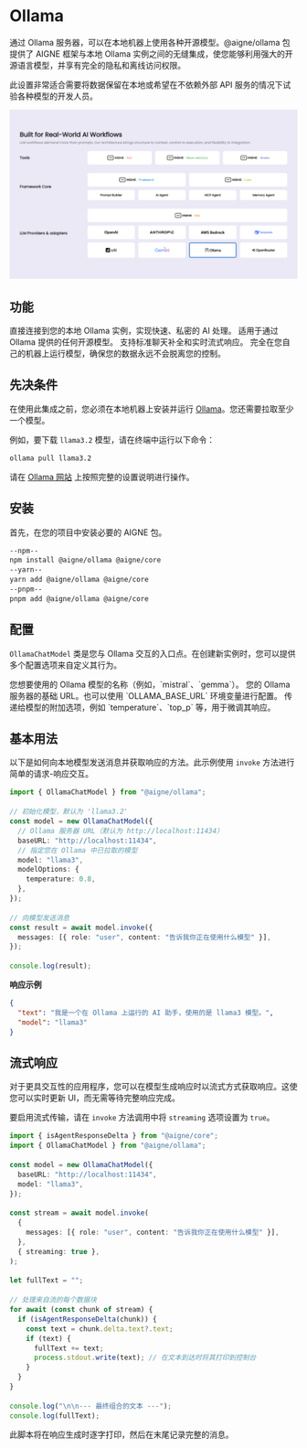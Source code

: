 # Ollama

通过 Ollama 服务器，可以在本地机器上使用各种开源模型。@aigne/ollama 包提供了 AIGNE 框架与本地 Ollama 实例之间的无缝集成，使您能够利用强大的开源语言模型，并享有完全的隐私和离线访问权限。

此设置非常适合需要将数据保留在本地或希望在不依赖外部 API 服务的情况下试验各种模型的开发人员。

![AIGNE Ollama 集成](https://raw.githubusercontent.com/AIGNE-io/aigne-framework/main/assets/aigne-ollama.png)

## 功能

<x-cards data-columns="2">
  <x-card data-title="直接 Ollama 集成" data-icon="lucide:cpu">
    直接连接到您的本地 Ollama 实例，实现快速、私密的 AI 处理。
  </x-card>
  <x-card data-title="广泛的模型支持" data-icon="lucide:library">
    适用于通过 Ollama 提供的任何开源模型。
  </x-card>
  <x-card data-title="聊天与流式传输" data-icon="lucide:messages-square">
    支持标准聊天补全和实时流式响应。
  </x-card>
  <x-card data-title="隐私优先" data-icon="lucide:lock">
    完全在您自己的机器上运行模型，确保您的数据永远不会脱离您的控制。
  </x-card>
</x-cards>

## 先决条件

在使用此集成之前，您必须在本地机器上安装并运行 [Ollama](https://ollama.ai/)。您还需要拉取至少一个模型。

例如，要下载 `llama3.2` 模型，请在终端中运行以下命令：

```bash
ollama pull llama3.2
```

请在 [Ollama 网站](https://ollama.ai/) 上按照完整的设置说明进行操作。

## 安装

首先，在您的项目中安装必要的 AIGNE 包。

```bash Tabs
--npm--
npm install @aigne/ollama @aigne/core
--yarn--
yarn add @aigne/ollama @aigne/core
--pnpm--
pnpm add @aigne/ollama @aigne/core
```

## 配置

`OllamaChatModel` 类是您与 Ollama 交互的入口点。在创建新实例时，您可以提供多个配置选项来自定义其行为。

<x-field-group>
  <x-field data-name="model" data-type="string" data-default="llama3.2" data-required="false">
    <x-field-desc markdown>您想要使用的 Ollama 模型的名称（例如，`mistral`、`gemma`）。</x-field-desc>
  </x-field>
  <x-field data-name="baseURL" data-type="string" data-default="http://localhost:11434/v1" data-required="false">
    <x-field-desc markdown>您的 Ollama 服务器的基础 URL。也可以使用 `OLLAMA_BASE_URL` 环境变量进行配置。</x-field-desc>
  </x-field>
  <x-field data-name="modelOptions" data-type="object" data-required="false">
    <x-field-desc markdown>传递给模型的附加选项，例如 `temperature`、`top_p` 等，用于微调其响应。</x-field-desc>
  </x-field>
</x-field-group>

## 基本用法

以下是如何向本地模型发送消息并获取响应的方法。此示例使用 `invoke` 方法进行简单的请求-响应交互。

```typescript 基本聊天补全 icon=logos:typescript
import { OllamaChatModel } from "@aigne/ollama";

// 初始化模型，默认为 'llama3.2'
const model = new OllamaChatModel({
  // Ollama 服务器 URL（默认为 http://localhost:11434）
  baseURL: "http://localhost:11434",
  // 指定您在 Ollama 中已拉取的模型
  model: "llama3",
  modelOptions: {
    temperature: 0.8,
  },
});

// 向模型发送消息
const result = await model.invoke({
  messages: [{ role: "user", content: "告诉我你正在使用什么模型" }],
});

console.log(result);
```

**响应示例**

```json
{
  "text": "我是一个在 Ollama 上运行的 AI 助手，使用的是 llama3 模型。",
  "model": "llama3"
}
```

## 流式响应

对于更具交互性的应用程序，您可以在模型生成响应时以流式方式获取响应。这使您可以实时更新 UI，而无需等待完整响应完成。

要启用流式传输，请在 `invoke` 方法调用中将 `streaming` 选项设置为 `true`。

```typescript 流式处理示例 icon=logos:typescript
import { isAgentResponseDelta } from "@aigne/core";
import { OllamaChatModel } from "@aigne/ollama";

const model = new OllamaChatModel({
  baseURL: "http://localhost:11434",
  model: "llama3",
});

const stream = await model.invoke(
  {
    messages: [{ role: "user", content: "告诉我你正在使用什么模型" }],
  },
  { streaming: true },
);

let fullText = "";

// 处理来自流的每个数据块
for await (const chunk of stream) {
  if (isAgentResponseDelta(chunk)) {
    const text = chunk.delta.text?.text;
    if (text) {
      fullText += text;
      process.stdout.write(text); // 在文本到达时将其打印到控制台
    }
  }
}

console.log("\n\n--- 最终组合的文本 ---");
console.log(fullText);
```

此脚本将在响应生成时逐字打印，然后在末尾记录完整的消息。